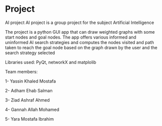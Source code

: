 # Project
AI project
AI project is a group project for the subject Artificial Intelligence

The project is a python GUI app that can draw weighted graphs with some start nodes and goal nodes. The app offers various informed and uninformed AI search strategies
and computes the nodes visited and path taken to reach the goal node based on the graph drawn by the user and the search strategy selected  

Libraries used: PyQt, networkX and matplolib 

Team members:  

1- Yassin Khaled Mostafa  

2- Adham Ehab Salman  

3- Ziad Ashraf Ahmed  

4- Gannah Allah Mohamed  

5- Yara Mostafa Ibrahim
